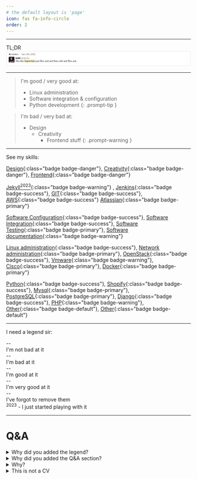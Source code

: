 ```yaml
---
# the default layout is 'page'
icon: fas fa-info-circle
order: 2
---
```


***

TL;DR
![About me](/assets/img/superman.png)

***

> I'm good / very good at:
>
> - Linux administration
> - Software integration & configuration
> - Python development
{: .prompt-tip }

> I'm bad / very bad at:
>
> - Design
>	+ Creativity
>		* Frontend stuff
{: .prompt-warning }

***

See my skills:

[Design](#/tags/design){:class="badge badge-danger"},
[Creativity](#/tags/design){:class="badge badge-danger"},
[Frontend](#/tags/design){:class="badge badge-danger"}

[Jekyll<sup>2023</sup>](/tags/jekyll){:class="badge badge-warning"} ,
[Jenkins](#/tags/jenkins){:class="badge badge-success"},
[GIT](#/tags/git){:class="badge badge-success"},
[AWS](#/tags/aws){:class="badge badge-success"}
[Atlassian](#/tags/atlassian){:class="badge badge-primary"}

[Software Configuration](#/tags/configuration){:class="badge badge-success"},
[Software Integration](#/tags/configuration){:class="badge badge-success"},
[Software Testing](#/tags/testing){:class="badge badge-primary"},
[Software documentation](#/tags/other){:class="badge badge-warning"}


[Linux administration](#/tags/linux){:class="badge badge-success"},
[Network administration](#/tags/network){:class="badge badge-primary"},
[OpenStack](#/tags/openstack){:class="badge badge-success"},
[Vmware](#/tags/vmware){:class="badge badge-warning"},
[Cisco](#/tags/network){:class="badge badge-primary"},
[Docker](#/tags/docker){:class="badge badge-primary"}

[Python](#/tags/python){:class="badge badge-success"},
[Shopify](#/tags/shopify){:class="badge badge-success"},
[Mysql](#/tags/mysql){:class="badge badge-primary"},
[PostgreSQL](#/tags/postgresql){:class="badge badge-primary"},
[Django](#/tags/django){:class="badge badge-success"},
[PHP](#/tags/php){:class="badge badge-warning"},
[Other](#/tags/other){:class="badge badge-default"},
[Other](#/tags/other){:class="badge badge-default"}

***

I need a legend sir:

<div><div class="badge badge-warning">--</div> I'm not bad at it</div>
<div><div class="badge badge-danger">--</div> I'm bad at it</div>
<div><div class="badge badge-info">--</div> I'm good at it</div>
<div><div class="badge badge-success">--</div> I'm very good at it</div>
<div><div class="badge badge-default">--</div> I've forgot to remove them</div>
<div><sup>2023</sup> - I just started playing with it</div>

***
# Q&A

<details>
	<summary>Why did you added the legend?</summary>
	To better understand my skill levels.
</details>

<details>
	<summary>Why did you added the Q&A section?</summary>
	To better understand my skill levels.
</details>

<details>
	<summary>Why?</summary>
	Why not?
</details>

<details>
	<summary>This is not a CV</summary>
	It is not.
</details>
